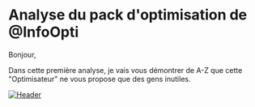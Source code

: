 # Analyse du pack d'optimisation de @InfoOpti
Bonjour, 

Dans cette première analyse, je vais vous démontrer de A-Z que cette "Optimisateur" ne vous propose que des gens inutiles.

[![Header](https://pbs.twimg.com/media/E4vIf_9WEAoaLxE?format=png&name=900x900 "Header")](https://pbs.twimg.com/media/E4vIf_9WEAoaLxE?format=png&name=900x900)

